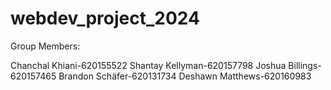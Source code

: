 # webdev_project_2024
Group Members:

Chanchal Khiani-620155522
Shantay Kellyman-620157798
Joshua Billings-620157465
Brandon Schäfer-620131734
Deshawn Matthews-620160983
